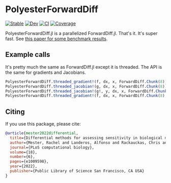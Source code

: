 # PolyesterForwardDiff

[![Stable](https://img.shields.io/badge/docs-stable-blue.svg)](https://JuliaSIMD.github.io/Polyester.jl/stable)
[![Dev](https://img.shields.io/badge/docs-dev-blue.svg)](https://JuliaSIMD.github.io/Polyester.jl/dev)
[![CI](https://github.com/JuliaDiff/PolyesterForwardDiff.jl/actions/workflows/CI.yml/badge.svg)](https://github.com/JuliaDiff/PolyesterForwardDiff.jl/actions/workflows/CI.yml)
[![Coverage](https://codecov.io/gh/JuliaDiff/PolyesterForwardDiff.jl/branch/master/graph/badge.svg)](https://codecov.io/gh/JuliaDiff/PolyesterForwardDiff.jl)


PolyesterForwardDiff.jl is a parallelized ForwardDiff.jl. That's it. It's super fast. See [this paper for some benchmark results](https://www.biorxiv.org/content/10.1101/2021.11.15.468697v1.abstract).

## Example calls

It's pretty much the same as ForwardDiff.jl except it is threaded. The API is the same for gradients and Jacobians.

```julia
PolyesterForwardDiff.threaded_gradient!(f, dx, x, ForwardDiff.Chunk(8));
PolyesterForwardDiff.threaded_jacobian!(g, dx, x, ForwardDiff.Chunk(8));
PolyesterForwardDiff.threaded_jacobian!(g!, y, dx, x, ForwardDiff.Chunk(8));
PolyesterForwardDiff.threaded_gradient!(f, dx, x, ForwardDiff.Chunk(8),Val{true}()); #To enable tag checking
```

## Citing

If you use this package, please cite:


```bib
@article{mester2022differential,
  title={Differential methods for assessing sensitivity in biological models},
  author={Mester, Rachel and Landeros, Alfonso and Rackauckas, Chris and Lange, Kenneth},
  journal={PLoS computational biology},
  volume={18},
  number={6},
  pages={e1009598},
  year={2022},
  publisher={Public Library of Science San Francisco, CA USA}
}
```
